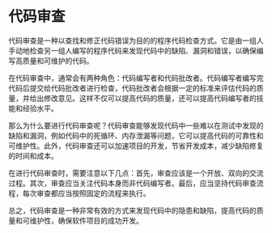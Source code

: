 # 代码审查

代码审查是一种以查找和修正代码错误为目的的程序代码检查方式。它是由一组人手动地检查另一组人编写的程序代码来发现代码中的缺陷、漏洞和错误，以确保编写高质量和可维护的代码。

在代码审查中，通常会有两种角色：代码编写者和代码批改者。代码编写者编写完代码后提交给代码批改者进行检查，代码批改者会根据一定的标准来评估代码的质量，并给出修改意见。这样不仅可以提高代码的质量，还可以提高代码编写者的技能和经验水平。

那么为什么要进行代码审查呢？代码审查能够发现代码中一些难以在测试中发现的缺陷和漏洞，例如代码中的死循环、内存泄漏等问题，它可以提高代码的可靠性和可维护性。此外，代码审查还可以加速项目的开发，节省开发成本，减少缺陷修复的时间和成本。

在进行代码审查时，需要注意以下几点：首先，审查应该是一个开放、双向的交流过程。其次，审查应当关注代码本身而非代码编写者。最后，应当坚持代码审查流程，每次审查都应当按照固定的流程来执行。

总之，代码审查是一种非常有效的方式来发现代码中的隐患和缺陷，提高代码的质量和可维护性，确保软件项目的成功开发。
